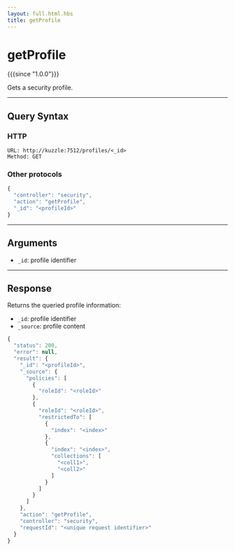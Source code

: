 ```yaml
---
layout: full.html.hbs
title: getProfile
---
```



# getProfile

{{{since "1.0.0"}}}

Gets a security profile.

---

## Query Syntax

### HTTP

```http
URL: http://kuzzle:7512/profiles/<_id>
Method: GET
```

### Other protocols

```js
{
  "controller": "security",
  "action": "getProfile",
  "_id": "<profileId>"
}
```

---

## Arguments

* `_id`: profile identifier

---

## Response

Returns the queried profile information:

* `_id`: profile identifier
* `_source`: profile content

```javascript
{
  "status": 200,                     
  "error": null,                     
  "result": {
    "_id": "<profileId>",
    "_source": {
      "policies": [
        {
          "roleId": "<roleId>"
        },
        {
          "roleId": "<roleId>",
          "restrictedTo": [
            {
              "index": "<index>"
            },
            {
              "index": "<index>",
              "collections": [
                "<coll1>",
                "<coll2>"
              ]
            }
          ]
        }
      ]
    },
    "action": "getProfile",
    "controller": "security",
    "requestId": "<unique request identifier>"
  }
}
```
